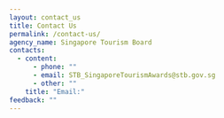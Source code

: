 ```yaml
---
layout: contact_us
title: Contact Us
permalink: /contact-us/
agency_name: Singapore Tourism Board
contacts:
  - content:
      - phone: ""
      - email: STB_SingaporeTourismAwards@stb.gov.sg
      - other: ""
    title: "Email:"
feedback: ""
---
```

